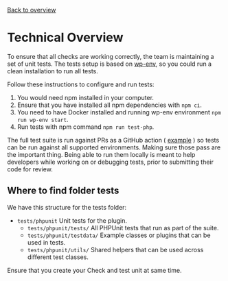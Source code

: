 [Back to overview](./README.md)

# Technical Overview

To ensure that all checks are working correctly, the team is maintaining a set of unit tests. The tests setup is based on [wp-env](https://make.wordpress.org/core/2020/03/03/wp-env-simple-local-environments-for-wordpress/), so you could run a clean installation to run all tests.

Follow these instructions to configure and run tests:

1. You would need npm installed in your computer.
2. Ensure that you have installed all npm dependencies with `npm ci`.
3. You need to have Docker installed and running wp-env environment `npm run wp-env start`.
4. Run tests with npm command `npm run test-php`.

The full test suite is run against PRs as a GitHub action ( [example](https://github.com/WordPress/plugin-check/actions/runs/9660204610) ) so tests can be run against all supported environments. Making sure those pass are the important thing. Being able to run them locally is meant to help developers while working on or debugging tests, prior to submitting their code for review.

## Where to find folder tests

We have this structure for the tests folder:

- `tests/phpunit` Unit tests for the plugin.
  - `tests/phpunit/tests/` All PHPUnit tests that run as part of the suite.  
  - `tests/phpunit/testdata/` Example classes or plugins that can be used in tests.  
  - `tests/phpunit/utils/` Shared helpers that can be used across different test classes.  

Ensure that you create your Check and test unit at same time.
